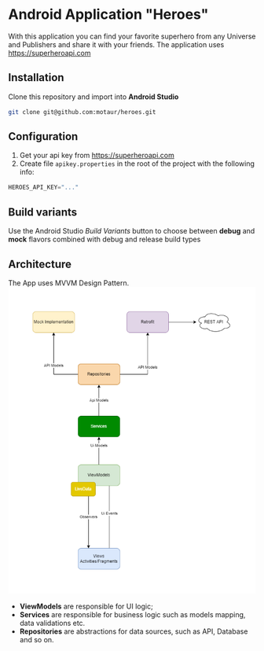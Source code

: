 # Android Application "Heroes"

With this application you can find your favorite superhero from any Universe and Publishers and share it with your friends.
The application uses https://superheroapi.com


## Installation
Clone this repository and import into **Android Studio**
```bash
git clone git@github.com:motaur/heroes.git
```

## Configuration
1. Get your api key from https://superheroapi.com
2. Create file `apikey.properties` in the root of the project with the following info:
```gradle
HEROES_API_KEY="..."
```


## Build variants
Use the Android Studio *Build Variants* button to choose between **debug** and **mock** flavors combined with debug and release build types

## Architecture
The App uses MVVM Design Pattern.
![Alt text](arch.png?raw=true "Architecture")

+ <strong>ViewModels</strong> are responsible for UI logic; <br />
+ <strong>Services</strong> are responsible for business logic such as models mapping, data validations etc.<br />
+ <strong>Repositories</strong> are abstractions for data sources, such as API, Database and so on.<br />
